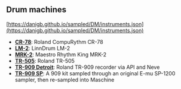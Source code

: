 ## Drum machines

[https://danigb.github.io/sampled/DM/instruments.json](https://danigb.github.io/sampled/DM/instruments.json)

- __[CR-78](https://danigb.github.io/sampled/DM/CR-78/)__: Roland CompuRythm CR-78
- __[LM-2](https://danigb.github.io/sampled/DM/LM-2/)__: LinnDrum LM-2
- __[MRK-2](https://danigb.github.io/sampled/DM/MRK-2/)__: Maestro Rhythm King MRK-2
- __[TR-505](https://danigb.github.io/sampled/DM/TR-505/)__: Roland TR-505
- __[TR-909 Detroit](https://danigb.github.io/sampled/DM/TR-909/Detroit/)__: Roland TR-909 recorder via API and Neve
- __[TR-909 SP](https://danigb.github.io/sampled/DM/TR-909/SP/)__: A 909 kit sampled through an original E-mu SP-1200 sampler, then re-sampled into Maschine 
